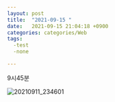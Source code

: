 ```yaml
---
layout: post
title:  "2021-09-15 "
date:   2021-09-15 21:04:18 +0900
categories: categories/Web
tags:
  -test
  -none

---
```


 

9시45분

![20210911_234601](https://raw.githubusercontent.com/ShinDongHun1/image_repo/main/img/20210911_234601.png)
